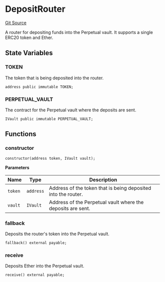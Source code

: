 # DepositRouter
[Git Source](https://github.com/ScopeLift/optimizoors-perpetual-protocol/blob/1a3cdb1ddd1ba9b2c3010057997c040c5a815dac/src/DepositRouter.sol)

A router for depositing funds into the Perpetual vault. It supports a single ERC20 token
and Ether.


## State Variables
### TOKEN
The token that is being deposited into the router.


```solidity
address public immutable TOKEN;
```


### PERPETUAL_VAULT
The contract for the Perpetual vault where the deposits are sent.


```solidity
IVault public immutable PERPETUAL_VAULT;
```


## Functions
### constructor


```solidity
constructor(address token, IVault vault);
```
**Parameters**

|Name|Type|Description|
|----|----|-----------|
|`token`|`address`|Address of the token that is being deposited into the router.|
|`vault`|`IVault`|Address of the Perpetual vault where the deposits are sent.|


### fallback

Deposits the router's token into the Perpetual vault.


```solidity
fallback() external payable;
```

### receive

Deposits Ether into the Perpetual vault.


```solidity
receive() external payable;
```

